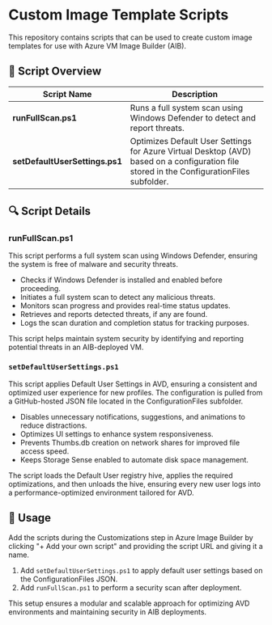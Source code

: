 # Custom Image Template Scripts

This repository contains scripts that can be used to create custom image templates for use with Azure VM Image Builder (AIB).

## 📜 Script Overview

| Script Name                      | Description |
|----------------------------------|-------------|
| **runFullScan.ps1**              | Runs a full system scan using Windows Defender to detect and report threats. |
| **setDefaultUserSettings.ps1**   | Optimizes Default User Settings for Azure Virtual Desktop (AVD) based on a configuration file stored in the ConfigurationFiles subfolder. |

## 🔍 Script Details

### **runFullScan.ps1**
This script performs a full system scan using Windows Defender, ensuring the system is free of malware and security threats.

- Checks if Windows Defender is installed and enabled before proceeding.
- Initiates a full system scan to detect any malicious threats.
- Monitors scan progress and provides real-time status updates.
- Retrieves and reports detected threats, if any are found.
- Logs the scan duration and completion status for tracking purposes.

This script helps maintain system security by identifying and reporting potential threats in an AIB-deployed VM.

### **`setDefaultUserSettings.ps1`**
This script applies Default User Settings in AVD, ensuring a consistent and optimized user experience for new profiles. The configuration is pulled from a GitHub-hosted JSON file located in the ConfigurationFiles subfolder.

- Disables unnecessary notifications, suggestions, and animations to reduce distractions.
- Optimizes UI settings to enhance system responsiveness.
- Prevents Thumbs.db creation on network shares for improved file access speed.
- Keeps Storage Sense enabled to automate disk space management.

The script loads the Default User registry hive, applies the required optimizations, and then unloads the hive, ensuring every new user logs into a performance-optimized environment tailored for AVD.

## 🔧 **Usage**
Add the scripts during the Customizations step in Azure Image Builder by clicking "+ Add your own script" and providing the script URL and giving it a name.
1. Add `setDefaultUserSettings.ps1` to apply default user settings based on the ConfigurationFiles JSON.
2. Add `runFullScan.ps1` to perform a security scan after deployment.

This setup ensures a modular and scalable approach for optimizing AVD environments and maintaining security in AIB deployments.

